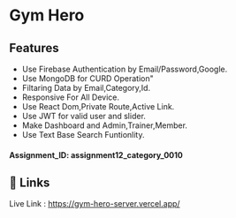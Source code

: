 # Gym Hero

## Features

- Use Firebase Authentication by Email/Password,Google.
- Use MongoDB for CURD Operation"
- Filtaring Data by Email,Category,Id.
- Responsive For All Device.
- Use React Dom,Private Route,Active Link.
- Use JWT for valid user and slider.
- Make Dashboard and Admin,Trainer,Member.
- Use Text Base Search Funtionlity.

#### Assignment_ID: assignment12_category_0010

## 🔗 Links

Live Link : https://gym-hero-server.vercel.app/
